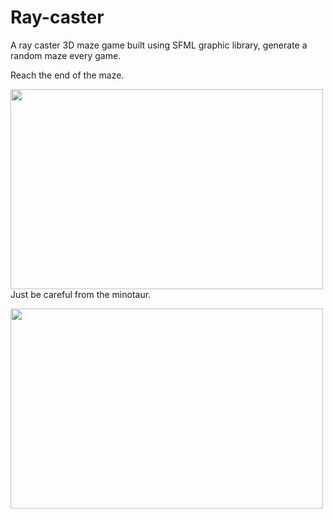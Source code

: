 # Ray-caster

A ray caster 3D maze game built using SFML graphic library, generate a random maze every game.


Reach the end of the maze.
<p><img align="left" src="https://github.com/dor97/Ray-caster/blob/main/Ray_Caster.gif" width="500" height="320" /></p>

Just be careful from the minotaur.
<p><img align="left" src="https://github.com/dor97/Ray-caster/blob/main/Ray_Caster2.gif" width="500" height="320" /></p>



